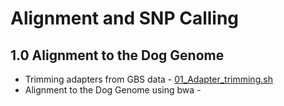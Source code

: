 # Alignment and SNP Calling

## 1.0 Alignment to the Dog Genome
 - Trimming adapters from GBS data -  [01_Adapter_trimming.sh](/01_Alignment_SNP_Calling/01_Adapter_trimming.sh)
 - Alignment to the Dog Genome using bwa - 
